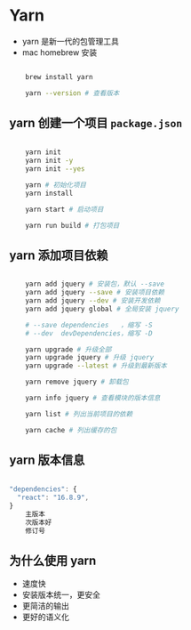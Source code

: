 # Yarn 
* yarn 是新一代的包管理工具
* mac homebrew 安装
```bash

	brew install yarn

	yarn --version # 查看版本

```


## yarn 创建一个项目 ` package.json `
```bash
	
	yarn init 
	yarn init -y
	yarn init --yes

	yarn # 初始化项目
	yarn install 

	yarn start # 启动项目

	yarn run build # 打包项目

```


## yarn 添加项目依赖

```bash

	yarn add jquery # 安装包，默认 --save
	yarn add jquery --save # 安装项目依赖
	yarn add jquery --dev # 安装开发依赖
	yarn add jquery global # 全局安装 jquery

	# --save dependencies   ，缩写 -S
	# --dev  devDependencies，缩写 -D

	yarn upgrade # 升级全部
	yarn upgrade jquery # 升级 jquery
	yarn upgrade --latest # 升级到最新版本

	yarn remove jquery # 卸载包

	yarn info jquery # 查看模块的版本信息

	yarn list # 列出当前项目的依赖

	yarn cache # 列出缓存的包

```


## yarn 版本信息
```jsx
	
"dependencies": {
  "react": "16.8.9",
}
	主版本
	次版本好
	修订号

```


## 为什么使用 yarn
* 速度快
* 安装版本统一，更安全
* 更简洁的输出
* 更好的语义化